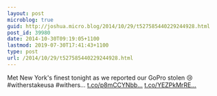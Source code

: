 ```yaml
---
layout: post
microblog: true
guid: http://joshua.micro.blog/2014/10/29/t527585440229244928.html
post_id: 39980
date: 2014-10-30T09:19:05+1100
lastmod: 2019-07-30T17:41:43+1100
type: post
url: /2014/10/29/t527585440229244928.html
---
```

Met New York's finest tonight as we reported our GoPro stolen 😢 #witherstakeusa #withers... [t.co/p8mCCYNbb...](http://t.co/p8mCCYNbbD) [t.co/YEZPkMrRE...](http://t.co/YEZPkMrREn)
